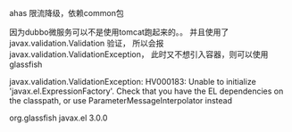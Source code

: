 ahas 限流降级，依赖common包


因为dubbo微服务可以不是使用tomcat跑起来的。。
并且使用了 javax.validation.Validation 验证，
所以会报javax.validation.ValidationException，
此时又不想引入容器，则可以使用glassfish


javax.validation.ValidationException: HV000183: Unable to initialize 'javax.el.ExpressionFactory'. Check that you have the EL dependencies on the classpath, or use ParameterMessageInterpolator instead

<dependency>
    <groupId>org.glassfish</groupId>
    <artifactId>javax.el</artifactId>
    <version>3.0.0</version>
</dependency>
